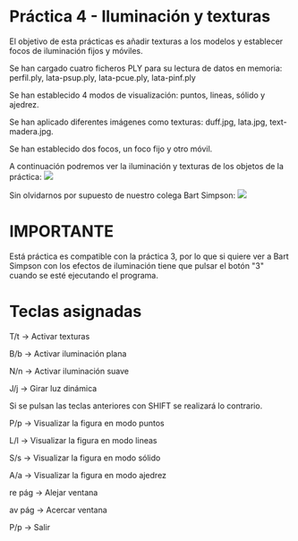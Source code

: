 # Práctica 4 - Iluminación y texturas 

El objetivo de esta prácticas es añadir texturas a los modelos y establecer focos de iluminación fijos y móviles.

Se han cargado cuatro ficheros PLY para su lectura de datos en memoria: perfil.ply, lata-psup.ply, lata-pcue.ply, lata-pinf.ply

Se han establecido 4 modos de visualización: puntos, lineas, sólido y ajedrez.

Se han aplicado diferentes imágenes como texturas: duff.jpg, lata.jpg, text-madera.jpg.

Se han establecido dos focos, un foco fijo y otro móvil.

A continuación podremos ver la iluminación y texturas de los objetos de la práctica:
<img src="https://github.com/Olivencia/ugr_informatica_grafica/blob/master/Practica4/IluminacionTexturas.png">

Sin olvidarnos por supuesto de nuestro colega Bart Simpson:
<img src="https://github.com/Olivencia/ugr_informatica_grafica/blob/master/Practica4/BartIluminacion.png">



# IMPORTANTE

Está práctica es compatible con la práctica 3, por lo que si quiere ver a Bart Simpson con los efectos de iluminación tiene que pulsar el botón "3" cuando se esté ejecutando el programa.


# Teclas asignadas

T/t -> Activar texturas

B/b -> Activar iluminación plana

N/n -> Activar iluminación suave

J/j -> Girar luz dinámica

Si se pulsan las teclas anteriores con SHIFT se realizará lo contrario.

P/p -> Visualizar la figura en modo puntos

L/l -> Visualizar la figura en modo lineas

S/s -> Visualizar la figura en modo sólido

A/a -> Visualizar la figura en modo ajedrez

re pág -> Alejar ventana

av pág -> Acercar ventana

P/p -> Salir
